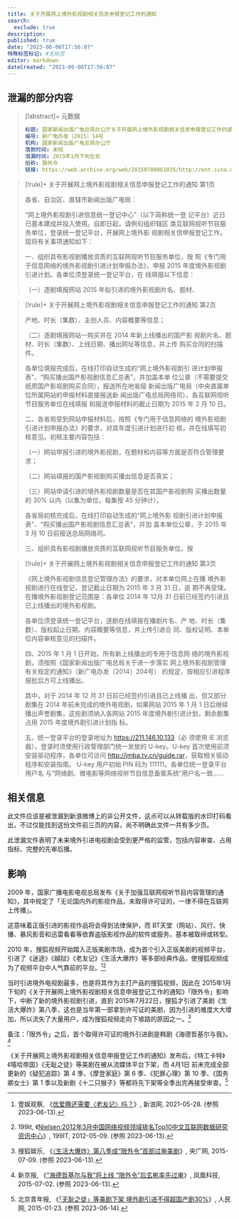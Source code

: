 ```yaml
---
title: 关于开展网上境外影视剧相关信息申报登记工作的通知
search:
  exclude: true
description:
published: true
date: "2023-06-06T17:56:07"
特殊标签标记: #无标签
editor: markdown
dateCreated: "2023-06-06T17:56:07"
---
```


## 泄漏的部分内容

> [!abstract]+ 元数据
>
> ```yaml
> 标题: 国家新闻出版广电总局办公厅关于开展网上境外影视剧相关信息申报登记工作的通知
> 编号: 新广电办发〔2015〕14号
> 机构: 国家新闻出版广电总局办公厅
> 落款时间: 未知
> 泄漏时间: 2015年1月下旬左右
> 俗称: 限外令
> 链接: https://web.archive.org/web/20150708061035/http://ent.sina.com.cn/v/u/2015-01-21/doc-icczmvun5286071.shtml
> ```

> [!rule]+ 关于开展网上境外影视剧相关信息申报登记工作的通知 第1页
>
> 各省、自治区、直辖市新闻出版广电局：
>
> “网上境外影视剧引进信息统一登记中心”（以下简称统一登
> 记平台）近日已基本建成并投入使用。自即日起，请例句组织辖区
> 类互联网视听节目服务单位，登录统一登记平台，开展网上境外影
> 视剧相关信申报登记工作。现将有关事项通知如下：
>
> 一、组织具有影视剧播放资质的互联网视听节目服务单位，按
> 照《专门用于信息网络的境外影视剧引进计划申报办法》，申报
> 2015 年度境外影视剧引进计划。各单位须登录统一登记平台，在
> 线填报以下信息：
>
> （一）逐剧填报网站 2015 年拟引进的境外影视剧片名、题材、

> [!rule]+ 关于开展网上境外影视剧相关信息申报登记工作的通知 第2页
>
> 产地、时长（集数）、主创人员、内容概要等信息；
>
> （二）逐剧填报网站一购买并在 2014 年新上线播出的国产影
> 视剧片名、题材、时长（集数）、上线日期、播出网址等信息，并上传
> 购买合同的扫描件。
>
> 各单位填报完成后，在线打印自动生成的“网上境外影视剧引
> 进计划申报表”、“购买播出国产影视剧信息汇总表”，并加盖本单
> 位公章（不需要提交纸质国产影视剧购买合同），报送所在地省级
> 新闻出版广电局（中央直属单位所属网站的申报材料直接报送新
> 闻出版广电总局网络司）。各互联网视听节目服务单位在线填报
> 和报送申报材料的截止日期为 2015 年 2 月 10 日。
>
> 二、各省局受到网站申报材料后，按照《专门用于信息网络的
> 境外影视剧引进计划申报办法》的要求，对其年度引进计划进行初
> 核，并在线填写初核意见。初核主要内容包括：
>
> （一）网站申报引进的境外影视剧，在题材和内容等方面是否符合管理要求；
>
> （二）网站填报的国产影视剧购买播出信息是否真实；
>
> （三）网站申请引进的境外影视剧数量是否在其国产影视剧购
> 买播出数量的 30% 以内（以集为单位，每集按 45 分钟计）。
>
> 各省局初核完成后，在线打印自动生成的“网上境外影
> 视剧引进计划申报表”、“购买播出国产影视剧信息汇总表”，并加
> 盖本单位公章，于 2015 年 3 月 10 日前报送总局网络司。
>
> 三、组织具有影视剧播放资质的互联网视听节目服务单位，按

> [!rule]+ 关于开展网上境外影视剧相关信息申报登记工作的通知 第3页
>
> 《网上境外影视剧信息登记管理办法》的要求，对本单位网上在播
> 境外影视剧进行在线登记，登记截止日期为 2015 年 3 月 31 日，逾
> 期不再受理。在播境外影视剧登记范围是：各单位 2014 年 12月
> 31 日前已经签约引进且已上线播出的境外影视剧。
>
> 各单位须登录统一登记平台，逐剧在线填报在播剧片名、产
> 地、时长（集数）、版权起止日期、内容概要等信息，并上传引进合
> 同、版权证明、本单位内容审核意见的扫描件。
>
> 四、2015 年 1 月 1 日开始，所有新上线播出的专用于信息网
> 络的境外影视剧，须按照《国家新闻出版广电总局关于进一步落实
> 网上境外影视剧管理有关规定的通知》（新广电办发〔2014〕204号）
> 的规定，按相应引进程序报批后方可上线播出。
>
> 其中，对于 2014 年 12 月 31 日前已经签约引进且已上线播
> 出，但又部分剧集在 2014 年前未完成的境外电视剧，如果网站
> 2015 年 1 月 1 日后继续播出声誉剧集，这些剧须纳入各网站 2015
> 年度境外剧引进计划，剩余剧集占用 2015 年度境外剧引进计划指
> 标。
>
> 五、统一登录平台的登录地址为 <https://211.146.10.133>（必
> 须使用 IE 浏览器），登录时须使用行政管理部门统一发放的
> U-key。U-key 首次使用前须安装驱动程序，各单位可访问
> <http://jmba.tv.cn/guide.rar>，获取相关驱动程序和安装指南。
> U-key 用户初始 PIN 码为 111111。各单位统一登录平台用户名
> 与“网络剧、微电影等网络视听节目信息备案系统”用户名一致……

## 相关信息

此文件应该是被泄漏到新浪微博上的非公开文件，这点可以从转载版的水印打码看出，不过仅能找到这份文件前三页的内容，尚不明确此文件一共有多少页。

此泄漏文件表明了未来境外引进电视剧会受到更严格的监管，包括内容审查、占用指标、完整的先审后播。

## 影响

2009 年，国家广播电影电视总局发布《关于加强互联网视听节目内容管理的通知》，其中规定了「无论国内外的影视作品，未取得许可证的，一律不得在互联网上传播」。

这意味着正版引进的影视作品将会得到法律保护，而 BT天堂（网站）、风行、快播、暴风影音和迅雷看看等依靠盗版影视作品的软件或服务，基本被取缔或转型。

2010 年，搜狐视频开始踏入正版美剧市场，成为首个引入正版美剧的视频平台，引进了《迷途》《越狱》《老友记》《生活大爆炸》等多部经典作品，使搜狐视频成为了视频平台中人气靠前的平台。[^0ueb9][^40586]

[^0ueb9]: 壹娱观察, 《[优爱腾还需要〈老友记〉吗？](https://web.archive.org/web/20230613053845/https://k.sina.com.cn/article_5942308705_162306f6102700ueb9.html)》, 新浪网, 2021-05-28. (参照 2023-06-13).

[^40586]: 199it, 《[Nielsen:2012年3月中国网络视频领域排名Top10中文互联网数据研究资讯中心](https://web.archive.org/web/20130524194135/http://www.199it.com/archives/40586.html)》, 199IT, 2012-05-09. (参照 2023-06-13).

当时引进境外电视剧最多，也是将其作为主打产品的搜狐视频，因此在 2015年1月 下旬的《关于开展网上境外影视剧相关信息申报登记工作的通知》「限外令」影响下，中断了新的境外影视剧引进，直到 2015年7月22日，搜狐才引进了美剧《生活大爆炸》第八季，这也是当年第一部拿到许可证的美剧，因为引进的难度大大增加，所以流失了大量用户，成为搜狐视频走向下坡路的原因之一。[^44238]

[^44238]: 搜狐娱乐, 《[〈生活大爆炸〉第八季成“限外令”首部过审美剧](https://web.archive.org/web/20230608035122/http://news.cnr.cn/native/gd/20150709/t20150709_519144238.shtml)》, 央广网, 2015-07-09. (参照 2023-06-13).

备注：「限外令」之后，首个取得许可证的境外引进剧是韩剧《海德哲基尔与我》。[^24494]

[^24494]: 新京报, 《[“海德哲基尔与我”将上线 “限外令”后玄彬率先过审](https://web.archive.org/web/20230613080401/https://tech.ifeng.com/a/20150702/41124494_0.shtml)》, 凤凰科技, 2015-07-02. (参照 2023-06-13).

《关于开展网上境外影视剧相关信息申报登记工作的通知》发布后，《特工卡特》《嘻哈帝国》《无耻之徒》等美剧在被从流媒体平台下架，而 4月1日 前未完成全部更新的《疑犯追踪》第 4 季、《摩登家庭》第 6 季、《犯罪心理》第 10 季、《国务卿女士》第 1 季以及新剧《十二只猴子》等都将先下架等全季出完再接受审查。[^35821]

[^35821]: 北京青年报, 《[「无耻之徒」等美剧下架 境外剧引进不得超国产剧30%](https://web.archive.org/web/20160805231817/http://media.people.com.cn/n/2015/0123/c40606-26435821.html)》, 人民网, 2015-01-23. (参照 2023-06-14).
